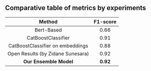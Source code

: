 ## Comparative table of metrics by experiments

| Method  | F1-score |
|:------------------:|:--------:|
| Bert-Based                       |0.66 |
| CatBoostClassifier               |0.91 |
| CatBoostClassifier on embeddings |0.88 |
| Open Results (by Zidane Sunesara)|0.92 |
| **Our Ensemble Model**           |**0.92**|
